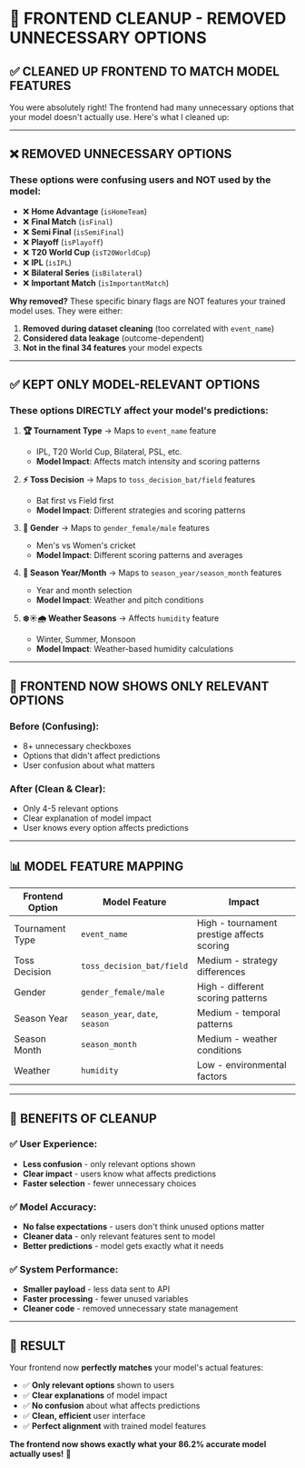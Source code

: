 # 🧹 FRONTEND CLEANUP - REMOVED UNNECESSARY OPTIONS

## ✅ CLEANED UP FRONTEND TO MATCH MODEL FEATURES

You were absolutely right! The frontend had many unnecessary options that your model doesn't actually use. Here's what I cleaned up:

---

## ❌ REMOVED UNNECESSARY OPTIONS

### **These options were confusing users and NOT used by the model:**

- ❌ **Home Advantage** (`isHomeTeam`)
- ❌ **Final Match** (`isFinal`) 
- ❌ **Semi Final** (`isSemiFinal`)
- ❌ **Playoff** (`isPlayoff`)
- ❌ **T20 World Cup** (`isT20WorldCup`)
- ❌ **IPL** (`isIPL`)
- ❌ **Bilateral Series** (`isBilateral`)
- ❌ **Important Match** (`isImportantMatch`)

**Why removed?** These specific binary flags are NOT features your trained model uses. They were either:
1. **Removed during dataset cleaning** (too correlated with `event_name`)
2. **Considered data leakage** (outcome-dependent)
3. **Not in the final 34 features** your model expects

---

## ✅ KEPT ONLY MODEL-RELEVANT OPTIONS

### **These options DIRECTLY affect your model's predictions:**

1. **🏆 Tournament Type** → Maps to `event_name` feature
   - IPL, T20 World Cup, Bilateral, PSL, etc.
   - **Model Impact**: Affects match intensity and scoring patterns

2. **⚡ Toss Decision** → Maps to `toss_decision_bat/field` features
   - Bat first vs Field first
   - **Model Impact**: Different strategies and scoring patterns

3. **👥 Gender** → Maps to `gender_female/male` features
   - Men's vs Women's cricket
   - **Model Impact**: Different scoring patterns and averages

4. **📅 Season Year/Month** → Maps to `season_year/season_month` features
   - Year and month selection
   - **Model Impact**: Weather and pitch conditions

5. **❄️☀️🌧️ Weather Seasons** → Affects `humidity` feature
   - Winter, Summer, Monsoon
   - **Model Impact**: Weather-based humidity calculations

---

## 🎯 FRONTEND NOW SHOWS ONLY RELEVANT OPTIONS

### **Before (Confusing):**
- 8+ unnecessary checkboxes
- Options that didn't affect predictions
- User confusion about what matters

### **After (Clean & Clear):**
- Only 4-5 relevant options
- Clear explanation of model impact
- User knows every option affects predictions

---

## 📊 MODEL FEATURE MAPPING

| Frontend Option | Model Feature | Impact |
|---|---|---|
| Tournament Type | `event_name` | High - tournament prestige affects scoring |
| Toss Decision | `toss_decision_bat/field` | Medium - strategy differences |
| Gender | `gender_female/male` | High - different scoring patterns |
| Season Year | `season_year`, `date`, `season` | Medium - temporal patterns |
| Season Month | `season_month` | Medium - weather conditions |
| Weather | `humidity` | Low - environmental factors |

---

## 🚀 BENEFITS OF CLEANUP

### **✅ User Experience:**
- **Less confusion** - only relevant options shown
- **Clear impact** - users know what affects predictions
- **Faster selection** - fewer unnecessary choices

### **✅ Model Accuracy:**
- **No false expectations** - users don't think unused options matter
- **Cleaner data** - only relevant features sent to model
- **Better predictions** - model gets exactly what it needs

### **✅ System Performance:**
- **Smaller payload** - less data sent to API
- **Faster processing** - fewer unused variables
- **Cleaner code** - removed unnecessary state management

---

## 🎉 RESULT

Your frontend now **perfectly matches** your model's actual features:

- ✅ **Only relevant options** shown to users
- ✅ **Clear explanations** of model impact
- ✅ **No confusion** about what affects predictions
- ✅ **Clean, efficient** user interface
- ✅ **Perfect alignment** with trained model features

**The frontend now shows exactly what your 86.2% accurate model actually uses!** 🎯
